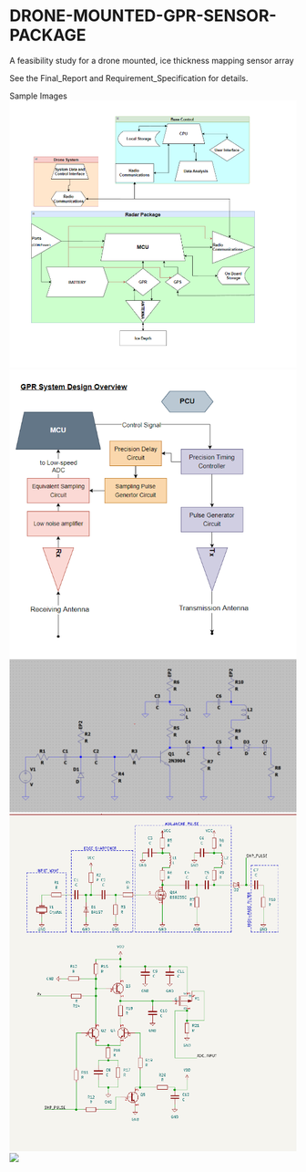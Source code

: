 # DRONE-MOUNTED-GPR-SENSOR-PACKAGE
A feasibility study for a drone mounted, ice thickness mapping sensor array


See the Final_Report and Requirement_Specification for details.

Sample Images
![](./Diagrams/system.png)
![](./Diagrams/GPR.png)  
![](./Diagrams/EQ_Sample.png) 
![](./Diagrams/SamplingPulseGenerator.png) 
![](./Diagrams/System.drawio)